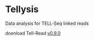 # Tellysis
Data analysis for TELL-Seq linked reads

doenload Tell-Read <a href="https://github.com/universalsequencing/tellysis/releases/download/0.9.0/tellread.tar.gz">v0.9.0</a>

